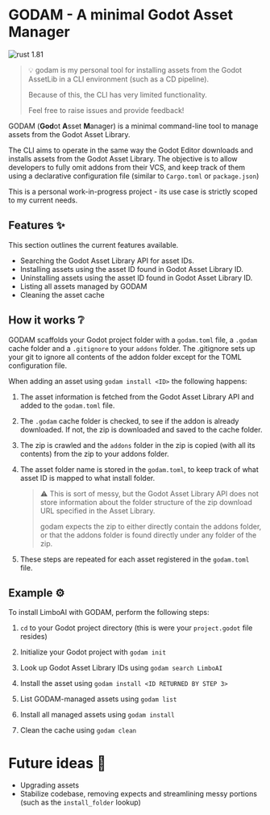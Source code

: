 # GODAM - A minimal Godot Asset Manager

![rust 1.81](https://img.shields.io/badge/rust-1.81-orange)

> 💡 godam is my personal tool for installing assets from the Godot AssetLib in a CLI environment (such as a CD pipeline).
> 
> Because of this, the CLI has very limited functionality.
>
> Feel free to raise issues and provide feedback!

GODAM (**God**ot **A**sset **M**anager) is a minimal command-line tool to manage assets from the Godot Asset Library. 

The CLI aims to operate in the same way the Godot Editor downloads and installs assets from the Godot Asset Library. The objective is to allow developers to fully omit addons from their VCS, and keep track of them using a declarative configuration file (similar to `Cargo.toml` or `package.json`)

This is a personal work-in-progress project - its use case is strictly scoped to my current needs.

## Features ✨

This section outlines the current features available.

- Searching the Godot Asset Library API for asset IDs.
- Installing assets using the asset ID found in Godot Asset Library ID.
- Uninstalling assets using the asset ID found in Godot Asset Library ID.
- Listing all assets managed by GODAM
- Cleaning the asset cache
  
## How it works ❔

GODAM scaffolds your Godot project folder with a `godam.toml` file, a `.godam` cache folder and a `.gitignore` to your `addons` folder. The .gitignore sets up your git to ignore all contents of the addon folder except for the TOML configuration file.

When adding an asset using `godam install <ID>` the following happens:

1. The asset information is fetched from the Godot Asset Library API and added to the `godam.toml` file.

2. The `.godam` cache folder is checked, to see if the addon is already downloaded. If not, the zip is downloaded and saved to the cache folder.

3. The zip is crawled and the `addons` folder in the zip is copied (with all its contents) from the zip to your addons folder.

4. The asset folder name is stored in the `godam.toml`, to keep track of what asset ID is mapped to what install folder.
  
    > ⚠️ This is sort of messy, but the Godot Asset Library API does not store information about the folder structure of the zip download URL specified in the Asset Library. 
    > 
    > godam expects the zip to either directly contain the addons folder, or that the addons folder is found directly under any  folder of the zip.

5. These steps are repeated for each asset registered in the `godam.toml` file.


## Example ⚙️

To install LimboAI with GODAM, perform the following steps:

1. `cd` to your Godot project directory (this is were your `project.godot` file resides)
   
2. Initialize your Godot project with `godam init`

3. Look up Godot Asset Library IDs using `godam search LimboAI`

4. Install the asset using `godam install <ID RETURNED BY STEP 3>`

5. List GODAM-managed assets using `godam list`
 
6. Install all managed assets using `godam install`
  
7. Clean the cache using `godam clean` 


# Future ideas 🔮

- Upgrading assets
- Stabilize codebase, removing expects and streamlining messy portions (such as the `install_folder` lookup)